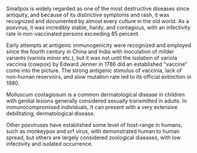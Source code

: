 Smallpox is widely regarded as one of the most destructive diseases since antiquity, and because of its distinctive symptoms and rash, it was recognized and documented by almost every culture in the old world. As a poxvirus, it was incredibly stable, hardy, and contagious, with an infectivity rate in non-vaccinated persons exceeding 85 percent.

Early attempts at antigenic immunogenicity were recognized and employed since the fourth century in China and India with inoculation of milder variants (variola minor etc.), but it was not until the isolation of variola vaccinia (cowpox) by Edward Jenner in 1786 did an established “vaccine” come into the picture. The strong antigenic stimulus of vaccinia, lack of non-human reservoirs, and slow mutation rate led to its official extinction in 1980.

Molluscum contagiosum is a common dermatological disease in children with genital lesions generally considered sexually transmitted in adults. In immunocompromised individuals, It can present with a very extensive debilitating, dermatological disease.

Other poxviruses have established some level of host-range in humans, such as monkeypox and orf virus, with demonstrated human to human spread, but others are largely considered zoological diseases, with low infectivity and isolated occurrence.